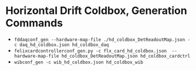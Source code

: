 # Horizontal Drift Coldbox, Generation Commands

* `fddaqconf_gen --hardware-map-file ./hd_coldbox_DetReadoutMap.json -c daq_hd_coldbox.json hd_coldbox_daq`
* `felixcardcontrollerconf_gen.py -c flx_card_hd_coldbox.json  --hardware-map-file hd_coldbox_DetReadoutMap.json hd_coldbox_cardctrl`
* `wibconf_gen -c wib_hd_coldbox.json hd_coldbox_wib`



